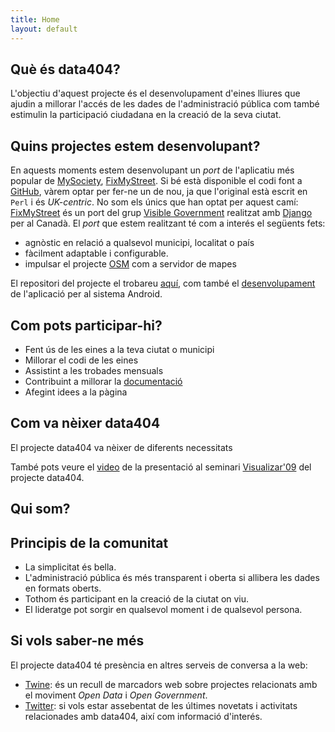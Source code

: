 ```yaml
---
title: Home
layout: default
---
```


Què és <span class='data404'>data404</span>?
---------------

L'objectiu d'aquest projecte és el desenvolupament d'eines lliures que ajudin a millorar l'accés de les dades de l'administració pública com també estimulin la participació ciudadana en la creació de la seva ciutat.


Quins projectes estem desenvolupant?
------------------------------------

En aquests moments estem desenvolupant un *port* de l'aplicatiu més popular de [MySociety](http://mysociety.com), [FixMyStreet](http://fixmystreet.com). Si bé està disponible el codi font a [GitHub](http://github.com/mysociety/fixmystreet), vàrem optar per fer-ne un de nou, ja que l'original està escrit en `Perl` i és *UK-centric*. No som els únics que han optat per aquest camí: [FixMyStreet](http://github.com/visiblegovernment/django-fixmystreet) és un port del grup [Visible Government](http://visiblegovernment.ca/) realitzat amb [Django](http://www.djangoproject.com/) per al Canadà. El *port* que estem realitzant té com a interés el següents fets:

* agnòstic en relació a qualsevol municipi, localitat o país 
* fàcilment adaptable i configurable.
* impulsar el projecte [OSM](http://osm.org) com a servidor de mapes

El repositori del projecte el trobareu [aquí](http://github.com/data404/fixmystreet-everywhere), com també el [desenvolupament](http://github.com/data404/fixyourstreet-android) de l'aplicació per al sistema Android.



Com pots participar-hi?
-------------------

* Fent ús de les eines a la teva ciutat o municipi
* Millorar el codi de les eines
* Assistint a les trobades mensuals
* Contribuint a millorar la [documentació](http://data404.org/wiki)
* Afegint idees a la pàgina 

Com va nèixer data404
---------------------
El projecte <span class="data404">data404</span> va nèixer de diferents necessitats

També pots veure el [video](http://medialab-prado.es/article/data404_producir_liberar_remezclar_y_representar_la_informacion_publica_) de la presentació al seminari [Visualizar'09](http://medialab-prado.es/article/taller-seminario_visualizar09_datos_publicos_datos_en_publico) del projecte <span class='data404'>data404</span>.

Qui som?
--------


Principis de la comunitat
-------------------------

* La simplicitat és bella. 
* L'administració pública és més transparent i oberta si allibera les dades en formats oberts.
* Tothom és participant en la creació de la ciutat on viu.
* El lideratge pot sorgir en qualsevol moment i de qualsevol persona.


Si vols saber-ne més
-----------------
El projecte <span class="data404">data404</span> té presència en altres serveis de conversa a la web:

* [Twine](http://www.twine.com/twine/126zm5sh0-1q3/data404): és un recull de marcadors web sobre projectes relacionats amb el moviment *Open Data* i *Open Government*.
* [Twitter](http://twitter.com/data404): si vols estar assebentat de les últimes novetats i activitats relacionades amb data404, així com informació d'interés.
